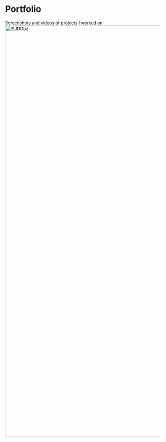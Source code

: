 # Portfolio
Screenshots and videos of projects I worked on
<img width="2129" height="1331" alt="lSJDDbz" src="https://github.com/user-attachments/assets/e3c38e8d-17c9-4dde-9b48-6e10a13abe10" />
